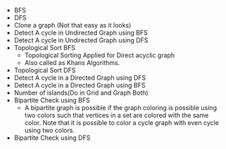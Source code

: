 - BFS
- DFS
- Clone a graph (Not that easy as it looks)
- Detect A cycle in Undirected Graph using BFS
- Detect A cycle in Undirected Graph using DFS
- Topological Sort BFS
  - Topological Sorting Applied for Direct acyclic graph
  - Also called as Khans Algorithms.
- Topological Sort DFS
- Detect A cycle in a Directed Graph using DFS
- Detect A cycle in a Directed Graph using BFS
- Number of islands(Do in Grid and Graph Both)
- Bipartite Check using BFS
  - A bipartite graph is possible if the graph coloring is possible using two colors such that vertices in a set are colored with the same color. Note that it is possible to color a cycle graph with even cycle using two colors.
- Bipartite Check using DFS

